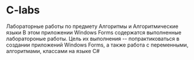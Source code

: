 # C-labs
Лабораторные работы по предмету Алгоритмы и Алгоритмические языки
В этом приложении Windows Forms содержатся выполненные лаборатороные работы. Цель их выполнения -- попрактиковаться в создании приложений Windows Forms, а также работа с переменными, алгоритмами, классами на языке C#
